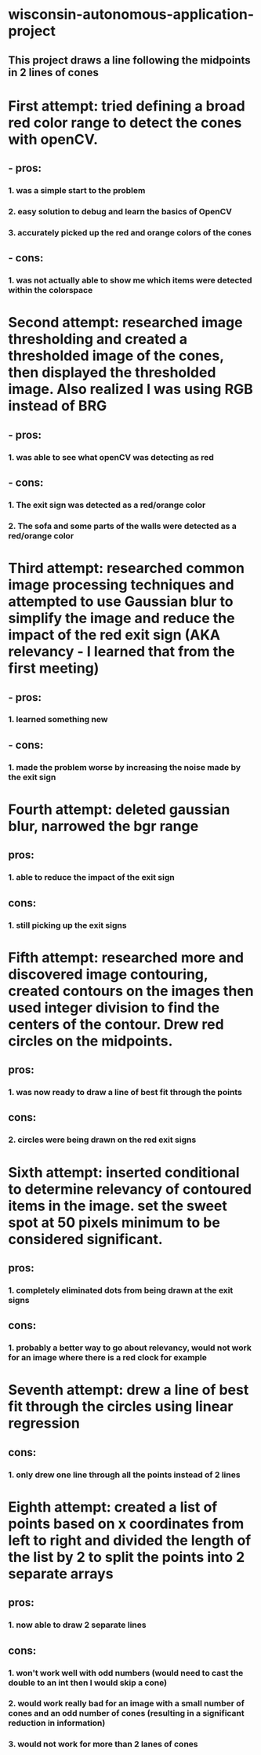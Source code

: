 # wisconsin-autonomous-application-project
## This project draws a line following the midpoints in 2 lines of cones

# First attempt: tried defining a broad red color range to detect the cones with openCV. 
## - pros: 
### 1. was a simple start to the problem
### 2. easy solution to debug and learn the basics of OpenCV
### 3. accurately picked up the red and orange colors of the cones
## - cons: 
### 1. was not actually able to show me which items were detected within the colorspace

# Second attempt: researched image thresholding and created a thresholded image of the cones, then displayed the thresholded image. Also realized I was using RGB instead of BRG 
## - pros: 
### 1. was able to see what openCV was detecting as red
## - cons: 
### 1. The exit sign was detected as a red/orange color
### 2. The sofa and some parts of the walls were detected as a red/orange color 

# Third attempt: researched common image processing techniques and attempted to use Gaussian blur to simplify the image and reduce the impact of the red exit sign (AKA relevancy - I learned that from the first meeting)
## - pros:
### 1. learned something new
## - cons: 
### 1. made the problem worse by increasing the noise made by the exit sign 

# Fourth attempt: deleted gaussian blur, narrowed the bgr range 
## pros: 
### 1. able to reduce the impact of the exit sign 
## cons: 
### 1. still picking up the exit signs

# Fifth attempt: researched more and discovered image contouring, created contours on the images then used integer division to find the centers of the contour. Drew red circles on the midpoints. 
## pros: 
### 1. was now ready to draw a line of best fit through the points 
## cons: 
### 2. circles were being drawn on the red exit signs 

# Sixth attempt: inserted conditional to determine relevancy of contoured items in the image. set the sweet spot at 50 pixels minimum to be considered significant.
## pros: 
### 1. completely eliminated dots from being drawn at the exit signs 
## cons: 
### 1. probably a better way to go about relevancy, would not work for an image where there is a red clock for example

# Seventh attempt: drew a line of best fit through the circles using linear regression 
## cons: 
### 1. only drew one line through all the points instead of 2 lines 

# Eighth attempt: created a list of points based on x coordinates from left to right and divided the length of the list by 2 to split the points into 2 separate arrays 
## pros: 
### 1. now able to draw 2 separate lines 
## cons: 
### 1. won't work well with odd numbers (would need to cast the double to an int then I would skip a cone)
### 2. would work really bad for an image with a small number of cones and an odd number of cones (resulting in a significant reduction in information)
### 3. would not work for more than 2 lanes of cones



 

